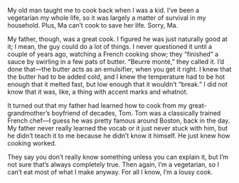 

My old man taught me to cook back when I was a kid. I’ve been a vegetarian my whole life, so it was largely
a matter of survival in my household. Plus, Ma can’t cook to save her life. Sorry, Ma.

My father, though, was a great cook. I figured he was just naturally good at it; I mean, the guy could do a
lot of things. I never questioned it until a couple of years ago, watching a French cooking show; they
“finished” a sauce by swirling in a few pats of butter. “Beurre monté,” they called it. I’d done
that—the butter acts as an emulsifier, when you get it right. I knew that the butter had to be added cold,
and I knew the temperature had to be hot enough that it melted fast, but low enough that it wouldn’t
“break.” I did not know that it was, like, a thing with accent marks and whatnot.

It turned out that my father had learned how to cook from my great-grandmother’s boyfriend of decades, Tom.
Tom was a classically trained French chef—I guess he was pretty famous around Boston, back in the day. My
father never really learned the vocab or it just never stuck with him, but he didn’t teach it to me because
he didn’t know it himself. He just knew how cooking worked.

They say you don’t really know something unless you can explain it, but I’m not sure that’s always
completely true. Then again, I’m a vegetarian, so I can’t eat most of what I make anyway. For all I know,
I’m a lousy cook.